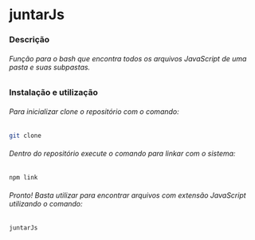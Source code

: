 # juntarJs

### Descrição
###### Função para o bash que encontra todos os arquivos JavaScript de uma pasta e suas subpastas.

### Instalação e utilização
###### Para inicializar clone o repositório com o comando:

~~~bash
git clone
~~~

###### Dentro do repositório execute o comando para linkar com o sistema:

~~~bash
npm link
~~~

###### Pronto! Basta utilizar para encontrar arquivos com extensão JavaScript utilizando o comando:

~~~bash
juntarJs
~~~

